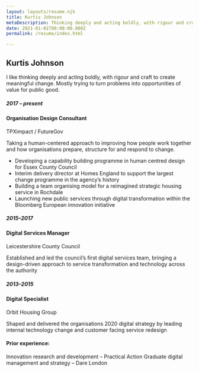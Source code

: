 ```yaml
---
layout: layouts/resume.njk
title: Kurtis Johnson
metaDescription: Thinking deeply and acting boldly, with rigour and craft to create meaningful change
date: 2021-01-01T00:00:00.000Z
permalink: /resume/index.html

---
```

## Kurtis Johnson

I like thinking deeply and acting boldly, with rigour and craft to create meaningful change. Mostly trying to turn problems into opportunities of value for public good.

##### 2017 – present
#### Organisation Design Consultant
TPXimpact / FutureGov

 Taking a human-centered approach to improving how people work together and how organisations prepare, structure for and respond to change.
 - Developing a capability building programme in human centred design for Essex County Council
 - Interim delivery director at Homes England to support the largest change programme in the agency’s history
 - Building a team organising model for a reimagined strategic housing service in Rochdale
 - Launching new public services through digital transformation within the Bloomberg European innovation initiative

##### 2015–2017
#### Digital Services Manager
Leicestershire County Council

Established and led the council’s first digital services team, bringing a design-driven approach to service transformation and technology across the authority

##### 2013–2015
#### Digital Specialist
Orbit Housing Group

Shaped and delivered the organisations 2020 digital strategy by leading internal technology change and customer facing service redesign  


#### Prior experience:
Innovation research and development – Practical Action
Graduate digital management and strategy – Dare London
